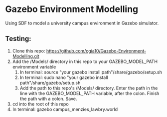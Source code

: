 # Gazebo Environment Modelling
Using SDF to model a university campus environment in Gazebo simulator.

## Testing:
1. Clone this repo: https://github.com/cgia10/Gazebo-Environment-Modelling.git
2. Add the /Models/ directory in this repo to your GAZEBO_MODEL_PATH environment variable
    1. In terminal: source "your gazebo install path"/share/gazebo/setup.sh
    2. In terminal: sudo nano "your gazebo install path"/share/gazebo/setup.sh
    3. Add the path to this repo's /Models/ directory. Enter the path in the line with the GAZEBO_MODEL_PATH variable, after the colon. Finish the path with a colon. Save.
3. cd into the root of this repo
4. In terminal: gazebo campus_menzies_lawbry.world
